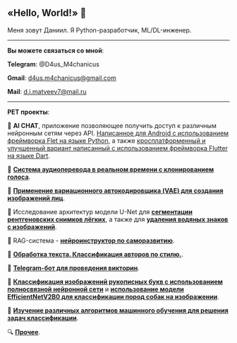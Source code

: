## «Hello, World!» :hugs:

Меня зовут Даниил. Я Python-разработчик, ML/DL-инженер.

---

**Вы можете связаться со мной**:

**Telegram**: @D4us_M4chanicus

**Gmail**: d4us.m4chanicus@gmail.com

**Mail**: d.i.matveev7@mail.ru

---

**PET проекты**:

📌 **AI CHAT**, приложение позволяющее получить доступ к различным нейронным сетям через API. [Написанное для Android с использованием фреймворка Flet на языке Python](https://github.com/D4us-M4chanicus/AI-CHAT-android-app.git), а также [кросплатформенный и улучшенный вариант написанный с использованием фреймворка Flutter на языке Dart](https://github.com/D4us-M4chanicus/AI-CHAT-cross-platform-app.git).

📌 [**Система аудиоперевода в реальном времени с клонированием голоса**](https://github.com/D4us-M4chanicus/Audio-translator.git).

📌 [**Применение вариационного автокодировщика (VAE) для создания изображений лиц**](https://github.com/D4us-M4chanicus/Variational-Autoencoder.git).

📌 Исследование архитектур модели U-Net для [**сегментации рентгеновских снимков лёгких**](https://github.com/D4us-M4chanicus/Image-segmentation.git), а также для [**удаления водяных знаков с изображений**](https://github.com/D4us-M4chanicus/Removing-watermarks.git).

📌 RAG-система - [**нейроинструктор по саморазвитию**](https://github.com/D4us-M4chanicus/Neuro-employee.git).

📌 [**Обработка текста. Классификация авторов по стилю.**](https://github.com/D4us-M4chanicus/Text-processing.git).

📌 [**Telegram-бот для проведения викторин**](https://github.com/D4us-M4chanicus/Telegram-quiz-bot.git).

📌 [**Классификация изображений рукописных букв с использованием полносвязной нейронной сети**](https://github.com/D4us-M4chanicus/Handwritten-letter-recognition.git) и [**использование модели EfficientNetV2B0 для классификации пород собак на изображении**](https://github.com/D4us-M4chanicus/Dog-Breed-Classification.git).

📌 [**Изучение различных алгоритмов машинного обучения для решения задач классификации**](https://github.com/D4us-M4chanicus/Algorithms-for-classification-problems.git).

🔍 [**Прочее**](https://github.com/D4us-M4chanicus?tab=repositories).
